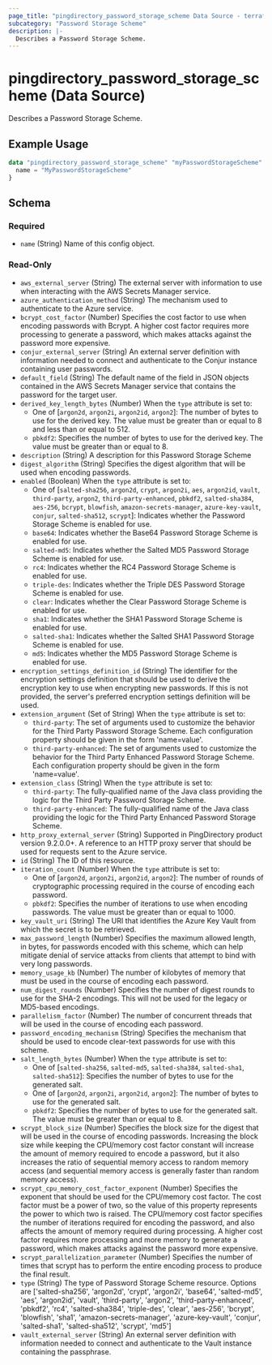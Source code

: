 ```yaml
---
page_title: "pingdirectory_password_storage_scheme Data Source - terraform-provider-pingdirectory"
subcategory: "Password Storage Scheme"
description: |-
  Describes a Password Storage Scheme.
---
```


# pingdirectory_password_storage_scheme (Data Source)

Describes a Password Storage Scheme.

## Example Usage

```terraform
data "pingdirectory_password_storage_scheme" "myPasswordStorageScheme" {
  name = "MyPasswordStorageScheme"
}
```

<!-- schema generated by tfplugindocs -->
## Schema

### Required

- `name` (String) Name of this config object.

### Read-Only

- `aws_external_server` (String) The external server with information to use when interacting with the AWS Secrets Manager service.
- `azure_authentication_method` (String) The mechanism used to authenticate to the Azure service.
- `bcrypt_cost_factor` (Number) Specifies the cost factor to use when encoding passwords with Bcrypt. A higher cost factor requires more processing to generate a password, which makes attacks against the password more expensive.
- `conjur_external_server` (String) An external server definition with information needed to connect and authenticate to the Conjur instance containing user passwords.
- `default_field` (String) The default name of the field in JSON objects contained in the AWS Secrets Manager service that contains the password for the target user.
- `derived_key_length_bytes` (Number) When the `type` attribute is set to:
  - One of [`argon2d`, `argon2i`, `argon2id`, `argon2`]: The number of bytes to use for the derived key. The value must be greater than or equal to 8 and less than or equal to 512.
  - `pbkdf2`: Specifies the number of bytes to use for the derived key. The value must be greater than or equal to 8.
- `description` (String) A description for this Password Storage Scheme
- `digest_algorithm` (String) Specifies the digest algorithm that will be used when encoding passwords.
- `enabled` (Boolean) When the `type` attribute is set to:
  - One of [`salted-sha256`, `argon2d`, `crypt`, `argon2i`, `aes`, `argon2id`, `vault`, `third-party`, `argon2`, `third-party-enhanced`, `pbkdf2`, `salted-sha384`, `aes-256`, `bcrypt`, `blowfish`, `amazon-secrets-manager`, `azure-key-vault`, `conjur`, `salted-sha512`, `scrypt`]: Indicates whether the Password Storage Scheme is enabled for use.
  - `base64`: Indicates whether the Base64 Password Storage Scheme is enabled for use.
  - `salted-md5`: Indicates whether the Salted MD5 Password Storage Scheme is enabled for use.
  - `rc4`: Indicates whether the RC4 Password Storage Scheme is enabled for use.
  - `triple-des`: Indicates whether the Triple DES Password Storage Scheme is enabled for use.
  - `clear`: Indicates whether the Clear Password Storage Scheme is enabled for use.
  - `sha1`: Indicates whether the SHA1 Password Storage Scheme is enabled for use.
  - `salted-sha1`: Indicates whether the Salted SHA1 Password Storage Scheme is enabled for use.
  - `md5`: Indicates whether the MD5 Password Storage Scheme is enabled for use.
- `encryption_settings_definition_id` (String) The identifier for the encryption settings definition that should be used to derive the encryption key to use when encrypting new passwords. If this is not provided, the server's preferred encryption settings definition will be used.
- `extension_argument` (Set of String) When the `type` attribute is set to:
  - `third-party`: The set of arguments used to customize the behavior for the Third Party Password Storage Scheme. Each configuration property should be given in the form 'name=value'.
  - `third-party-enhanced`: The set of arguments used to customize the behavior for the Third Party Enhanced Password Storage Scheme. Each configuration property should be given in the form 'name=value'.
- `extension_class` (String) When the `type` attribute is set to:
  - `third-party`: The fully-qualified name of the Java class providing the logic for the Third Party Password Storage Scheme.
  - `third-party-enhanced`: The fully-qualified name of the Java class providing the logic for the Third Party Enhanced Password Storage Scheme.
- `http_proxy_external_server` (String) Supported in PingDirectory product version 9.2.0.0+. A reference to an HTTP proxy server that should be used for requests sent to the Azure service.
- `id` (String) The ID of this resource.
- `iteration_count` (Number) When the `type` attribute is set to:
  - One of [`argon2d`, `argon2i`, `argon2id`, `argon2`]: The number of rounds of cryptographic processing required in the course of encoding each password.
  - `pbkdf2`: Specifies the number of iterations to use when encoding passwords. The value must be greater than or equal to 1000.
- `key_vault_uri` (String) The URI that identifies the Azure Key Vault from which the secret is to be retrieved.
- `max_password_length` (Number) Specifies the maximum allowed length, in bytes, for passwords encoded with this scheme, which can help mitigate denial of service attacks from clients that attempt to bind with very long passwords.
- `memory_usage_kb` (Number) The number of kilobytes of memory that must be used in the course of encoding each password.
- `num_digest_rounds` (Number) Specifies the number of digest rounds to use for the SHA-2 encodings. This will not be used for the legacy or MD5-based encodings.
- `parallelism_factor` (Number) The number of concurrent threads that will be used in the course of encoding each password.
- `password_encoding_mechanism` (String) Specifies the mechanism that should be used to encode clear-text passwords for use with this scheme.
- `salt_length_bytes` (Number) When the `type` attribute is set to:
  - One of [`salted-sha256`, `salted-md5`, `salted-sha384`, `salted-sha1`, `salted-sha512`]: Specifies the number of bytes to use for the generated salt.
  - One of [`argon2d`, `argon2i`, `argon2id`, `argon2`]: The number of bytes to use for the generated salt.
  - `pbkdf2`: Specifies the number of bytes to use for the generated salt. The value must be greater than or equal to 8.
- `scrypt_block_size` (Number) Specifies the block size for the digest that will be used in the course of encoding passwords. Increasing the block size while keeping the CPU/memory cost factor constant will increase the amount of memory required to encode a password, but it also increases the ratio of sequential memory access to random memory access (and sequential memory access is generally faster than random memory access).
- `scrypt_cpu_memory_cost_factor_exponent` (Number) Specifies the exponent that should be used for the CPU/memory cost factor. The cost factor must be a power of two, so the value of this property represents the power to which two is raised. The CPU/memory cost factor specifies the number of iterations required for encoding the password, and also affects the amount of memory required during processing. A higher cost factor requires more processing and more memory to generate a password, which makes attacks against the password more expensive.
- `scrypt_parallelization_parameter` (Number) Specifies the number of times that scrypt has to perform the entire encoding process to produce the final result.
- `type` (String) The type of Password Storage Scheme resource. Options are ['salted-sha256', 'argon2d', 'crypt', 'argon2i', 'base64', 'salted-md5', 'aes', 'argon2id', 'vault', 'third-party', 'argon2', 'third-party-enhanced', 'pbkdf2', 'rc4', 'salted-sha384', 'triple-des', 'clear', 'aes-256', 'bcrypt', 'blowfish', 'sha1', 'amazon-secrets-manager', 'azure-key-vault', 'conjur', 'salted-sha1', 'salted-sha512', 'scrypt', 'md5']
- `vault_external_server` (String) An external server definition with information needed to connect and authenticate to the Vault instance containing the passphrase.

